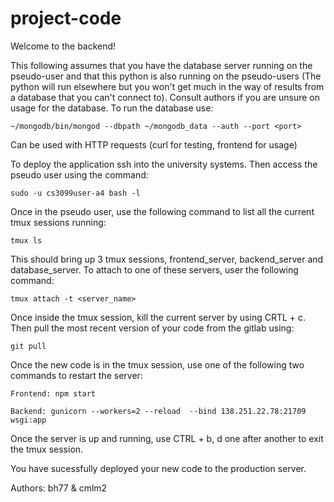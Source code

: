 # project-code
Welcome to the backend!

This following assumes that you have the database server running on the pseudo-user and that this python is also running on the pseudo-users (The python will run elsewhere but you won't get much in the way of results from a database that you can't connect to). Consult authors if you are unsure on usage for the database. To run the database use:

    ~/mongodb/bin/mongod --dbpath ~/mongodb_data --auth --port <port>

Can be used with HTTP requests (curl for testing, frontend for usage)


To deploy the application ssh into the university systems. 
Then access the pseudo user using the command: 

    sudo -u cs3099user-a4 bash -l

Once in the pseudo user, use the following command to list all the current tmux sessions running:

    tmux ls 

This should bring up 3 tmux sessions, frontend_server, backend_server and database_server. To attach to one of these servers, user the following command:

    tmux attach -t <server_name>

Once inside the tmux session, kill the current server by using CRTL + c. 
Then pull the most recent version of your code from the gitlab using: 

    git pull

Once the new code is in the tmux session, use one of the following two commands to restart the server:

    Frontend: npm start
    
    Backend: gunicorn --workers=2 --reload  --bind 138.251.22.78:21709 wsgi:app

Once the server is up and running, use CTRL + b, d one after another to exit the tmux session. 

You have sucessfully deployed your new code to the production server. 

Authors: bh77 & cmlm2

